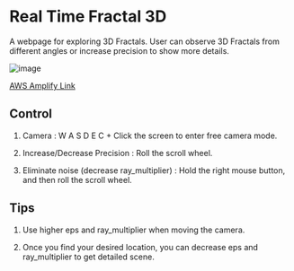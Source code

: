 # Real Time Fractal 3D

A webpage for exploring 3D Fractals. User can observe 3D Fractals from different angles or increase precision to show more details.

![image](src/data/samples/0/0.png)

[AWS Amplify Link](https://master.dkmywjvgw3zmj.amplifyapp.com)

## Control

1. Camera : W A S D E C + Click the screen to enter free camera mode.

2. Increase/Decrease Precision : Roll the scroll wheel.

3. Eliminate noise (decrease ray_multiplier) : Hold the right mouse button, and then roll the scroll wheel.

## Tips

1. Use higher eps and ray_multiplier when moving the camera.
   
2. Once you find your desired location, you can decrease eps and ray_multiplier to get detailed scene.